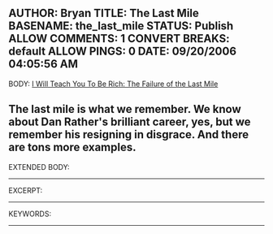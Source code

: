AUTHOR: Bryan
TITLE: The Last Mile
BASENAME: the_last_mile
STATUS: Publish
ALLOW COMMENTS: 1
CONVERT BREAKS: __default__
ALLOW PINGS: 0
DATE: 09/20/2006 04:05:56 AM
-----
BODY:
<a title="I Will Teach You To Be Rich: The Failure of the Last Mile" href="http://www.iwillteachyoutoberich.com/archives/2006/03/the_failure_of.html">I Will Teach You To Be Rich: The Failure of the Last Mile</a>

The last mile is what we remember. We know about Dan Rather's brilliant career, yes, but we remember his resigning in disgrace. And there are tons more examples.
-----
EXTENDED BODY:

-----
EXCERPT:

-----
KEYWORDS:

-----


